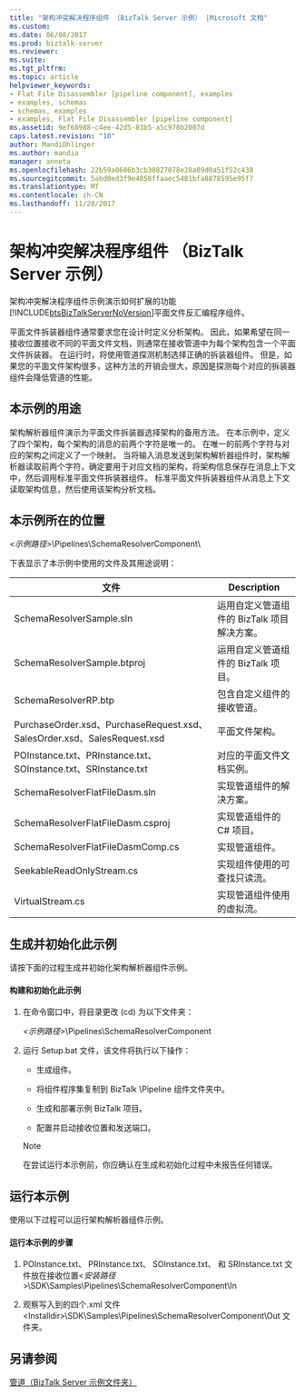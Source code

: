 ```yaml
---
title: "架构冲突解决程序组件 （BizTalk Server 示例） |Microsoft 文档"
ms.custom: 
ms.date: 06/08/2017
ms.prod: biztalk-server
ms.reviewer: 
ms.suite: 
ms.tgt_pltfrm: 
ms.topic: article
helpviewer_keywords:
- Flat File Disassembler [pipeline component], examples
- examples, schemas
- schemas, examples
- examples, Flat File Disassembler [pipeline component]
ms.assetid: 9ef68988-c4ee-42d5-83b5-a5c978b2007d
caps.latest.revision: "10"
author: MandiOhlinger
ms.author: mandia
manager: anneta
ms.openlocfilehash: 22b59a0606b3cb30827078e28a89d0a51f52c430
ms.sourcegitcommit: 5abd0ed3f9e4858ffaaec5481bfa8878595e95f7
ms.translationtype: MT
ms.contentlocale: zh-CN
ms.lasthandoff: 11/28/2017
---
```

# <a name="schema-resolver-component-biztalk-server-sample"></a>架构冲突解决程序组件 （BizTalk Server 示例）
架构冲突解决程序组件示例演示如何扩展的功能[!INCLUDE[btsBizTalkServerNoVersion](../includes/btsbiztalkservernoversion-md.md)]平面文件反汇编程序组件。  
  
 平面文件拆装器组件通常要求您在设计时定义分析架构。 因此，如果希望在同一接收位置接收不同的平面文件文档，则通常在接收管道中为每个架构包含一个平面文件拆装器。 在运行时，将使用管道探测机制选择正确的拆装器组件。 但是，如果您的平面文件架构很多，这种方法的开销会很大，原因是探测每个对应的拆装器组件会降低管道的性能。  
  
## <a name="what-this-sample-does"></a>本示例的用途  
 架构解析器组件演示为平面文件拆装器选择架构的备用方法。 在本示例中，定义了四个架构，每个架构的消息的前两个字符是唯一的。 在唯一的前两个字符与对应的架构之间定义了一个映射。 当将输入消息发送到架构解析器组件时，架构解析器读取前两个字符，确定要用于对应文档的架构，将架构信息保存在消息上下文中，然后调用标准平面文件拆装器组件。 标准平面文件拆装器组件从消息上下文读取架构信息，然后使用该架构分析文档。  
  
## <a name="where-to-find-this-sample"></a>本示例所在的位置  
 *\<示例路径\>*\Pipelines\SchemaResolverComponent\  
  
 下表显示了本示例中使用的文件及其用途说明：  
  
|文件|Description|  
|---------------|-----------------|  
|SchemaResolverSample.sln|运用自定义管道组件的 BizTalk 项目解决方案。|  
|SchemaResolverSample.btproj|运用自定义管道组件的 BizTalk 项目。|  
|SchemaResolverRP.btp|包含自定义组件的接收管道。|  
|PurchaseOrder.xsd、PurchaseRequest.xsd、SalesOrder.xsd、SalesRequest.xsd|平面文件架构。|  
|POInstance.txt、PRInstance.txt、SOInstance.txt、SRInstance.txt|对应的平面文件文档实例。|  
|SchemaResolverFlatFileDasm.sln|实现管道组件的解决方案。|  
|SchemaResolverFlatFileDasm.csproj|实现管道组件的 C# 项目。|  
|SchemaResolverFlatFileDasmComp.cs|实现管道组件。|  
|SeekableReadOnlyStream.cs|实现组件使用的可查找只读流。|  
|VirtualStream.cs|实现管道组件使用的虚拟流。|  
  
## <a name="building-and-initializing-this-sample"></a>生成并初始化此示例  
 请按下面的过程生成并初始化架构解析器组件示例。  
  
#### <a name="to-build-and-initialize-this-sample"></a>构建和初始化此示例  
  
1.  在命令窗口中，将目录更改 (cd) 为以下文件夹：  
  
     *\<示例路径\>*\Pipelines\SchemaResolverComponent  
  
2.  运行 Setup.bat 文件，该文件将执行以下操作：  
  
    -   生成组件。  
  
    -   将组件程序集复制到 BizTalk \Pipeline 组件文件夹中。  
  
    -   生成和部署示例 BizTalk 项目。  
  
    -   配置并启动接收位置和发送端口。  
  
    > [!NOTE]
    >  在尝试运行本示例前，你应确认在生成和初始化过程中未报告任何错误。  
  
## <a name="running-this-sample"></a>运行本示例  
 使用以下过程可以运行架构解析器组件示例。  
  
#### <a name="to-run-this-sample"></a>运行本示例的步骤  
  
1.  POInstance.txt、 PRInstance.txt、 SOInstance.txt、 和 SRInstance.txt 文件放在接收位置\<*安装路径*\>\SDK\Samples\Pipelines\SchemaResolverComponent\In  
  
2.  观察写入到的四个.xml 文件\<Installdir\>\SDK\Samples\Pipelines\SchemaResolverComponent\Out 文件夹。  
  
## <a name="see-also"></a>另请参阅  
 [管道（BizTalk Server 示例文件夹）](../core/pipelines-biztalk-server-samples-folder.md)